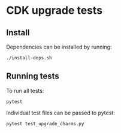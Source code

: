 # CDK upgrade tests

## Install

Dependencies can be installed by running:
```
./install-deps.sh
```

## Running tests

To run all tests:
```
pytest
```

Individual test files can be passed to pytest:
```
pytest test_upgrade_charms.py
```
